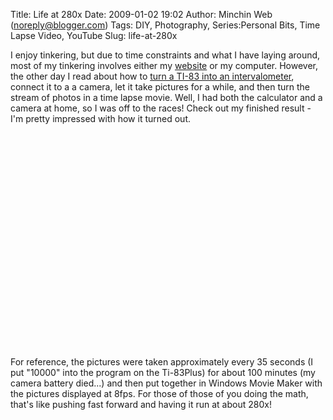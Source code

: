 Title: Life at 280x
Date: 2009-01-02 19:02
Author: Minchin Web (noreply@blogger.com)
Tags: DIY, Photography, Series:Personal Bits, Time Lapse Video, YouTube
Slug: life-at-280x

I enjoy tinkering, but due to time constraints and what I have laying
around, most of my tinkering involves either my
[website](http://www.minchin.ca/index.htm) or my computer. However, the
other day I read about how to [turn a TI-83 into an
intervalometer](http://www.instructables.com/id/Turn-a-TI-Graphing-Calculator-into-an-Intervalomet/),
connect it to a a camera, let it take pictures for a while, and then
turn the stream of photos in a time lapse movie. Well, I had both the
calculator and a camera at home, so I was off to the races! Check out my
finished result - I'm pretty impressed with how it turned out.

<div style="CLEAR: both" align="center">

<object height="344" width="425">
<param name="movie" value="http://www.youtube.com/v/1RLX7K3a06o&amp;hl=en">
<embed src="http://www.youtube.com/v/1RLX7K3a06o&amp;hl=en" type="application/x-shockwave-flash" width="425" height="344">
</embed>
</object>

</div>

</p>
For reference, the pictures were taken approximately every 35 seconds (I
put "10000" into the program on the Ti-83Plus) for about 100 minutes (my
camera battery died...) and then put together in Windows Movie Maker
with the pictures displayed at 8fps. For those of those of you doing the
math, that's like pushing fast forward and having it run at about 280x!

</p>

